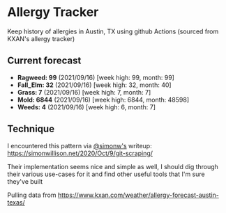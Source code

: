 # Allergy Tracker

Keep history of allergies in Austin, TX using github Actions (sourced from KXAN's allergy tracker)

## Current forecast
<!-- INJECT FORECAST -->
- **Ragweed: 99** (2021/09/16)  [week high: 99, month: 99]
- **Fall_Elm: 32** (2021/09/16)  [week high: 32, month: 40]
- **Grass: 7** (2021/09/16)  [week high: 7, month: 7]
- **Mold: 6844** (2021/09/16)  [week high: 6844, month: 48598]
- **Weeds: 4** (2021/09/16)  [week high: 6, month: 7]
<!-- END INJECT FORECAST -->

## Technique

I encountered this pattern via [@simonw's](https://github.com/simonw) writeup: https://simonwillison.net/2020/Oct/9/git-scraping/

Their implementation seems nice and simple as well, I should dig through their various use-cases for it and find other useful tools that I'm sure they've built

Pulling data from https://www.kxan.com/weather/allergy-forecast-austin-texas/
